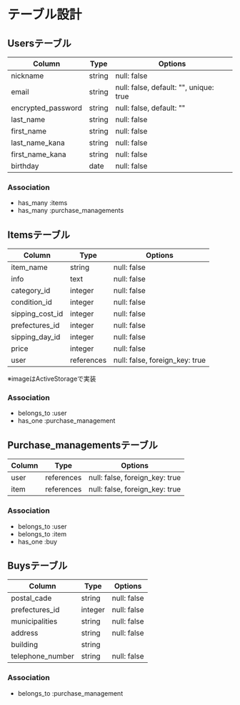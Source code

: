# テーブル設計

## Usersテーブル

| Column             | Type    | Options                                |
| ------------------ | ------- | -------------------------------------- |
| nickname           | string  | null: false                            |
| email              | string  | null: false, default: "", unique: true |
| encrypted_password | string  | null: false, default: ""               |
| last_name          | string  | null: false                            |
| first_name         | string  | null: false                            |
| last_name_kana     | string  | null: false                            |
| first_name_kana    | string  | null: false                            |
| birthday           | date    | null: false                            |

### Association
- has_many :items
- has_many :purchase_managements

## Itemsテーブル

| Column          | Type       | Options                        |
| --------------- | ---------- | ------------------------------ |
| item_name       | string     | null: false                    |
| info            | text       | null: false                    |
| category_id     | integer    | null: false                    |
| condition_id    | integer    | null: false                    |
| sipping_cost_id | integer    | null: false                    |
| prefectures_id  | integer    | null: false                    |
| sipping_day_id  | integer    | null: false                    |
| price           | integer    | null: false                    |
| user            | references | null: false, foreign_key: true |

※imageはActiveStorageで実装

### Association
- belongs_to :user
- has_one    :purchase_management

## Purchase_managementsテーブル

| Column        | Type       | Options                        |
| ------------- | ---------- | ------------------------------ |
| user          | references | null: false, foreign_key: true |
| item          | references | null: false, foreign_key: true |

### Association
- belongs_to :user
- belongs_to :item
- has_one    :buy

## Buysテーブル

| Column           | Type       | Options                        |
| ---------------- | ---------- | ------------------------------ |
| postal_cade      | string     | null: false                    |
| prefectures_id   | integer    | null: false                    |
| municipalities   | string     | null: false                    |
| address          | string     | null: false                    |
| building         | string     |                                |
| telephone_number | string     | null: false                    |

### Association
- belongs_to :purchase_management
